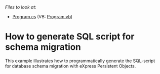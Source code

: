 <!-- default file list -->
*Files to look at*:
* [Program.cs](./CS/Program.cs) (VB: [Program.vb](./VB/Program.vb))
<!-- default file list end -->

# How to generate SQL script for schema migration

This example illustrates how to programmatically generate the SQL-script for database schema migration with eXpress Persistent Objects.
